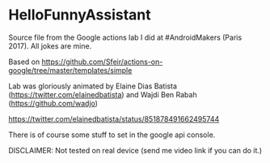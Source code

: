 
# HelloFunnyAssistant

Source file from the Google actions lab I did at #AndroidMakers (Paris 2017). All jokes are mine.

Based on https://github.com/Sfeir/actions-on-google/tree/master/templates/simple


Lab was gloriously animated by  Elaine Dias Batista (https://twitter.com/elainedbatista) and Wajdi Ben Rabah (https://github.com/wadjo)

https://twitter.com/elainedbatista/status/851878491662495744

There is of course some stuff to set in the google api console.


DISCLAIMER: Not tested on real device (send me video link if you can do it.) 
